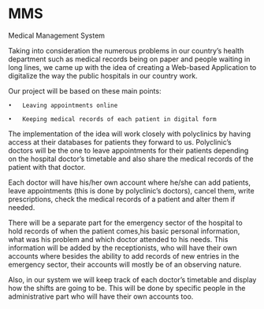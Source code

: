 # MMS
Medical Management System

Taking into consideration the numerous problems in our country’s health department such as medical records being on paper and people waiting in long lines, we came up with the idea of creating a Web-based Application to digitalize the way the public hospitals in our country work. 

Our project will be based on these main points:

    •	Leaving appointments online
  
    •	Keeping medical records of each patient in digital form
  
The implementation of the idea will work closely with polyclinics by having access at their databases for patients they forward to us. Polyclinic’s doctors will be the one to leave appointments for their patients depending on the hospital doctor’s timetable and also share the medical records of the patient with that doctor. 

Each doctor will have his/her own account where he/she can add patients, leave appointments (this is done by polyclinic’s doctors), cancel them, write prescriptions, check the medical records of a patient and alter them if needed. 

There will be a separate part for the emergency sector of the hospital to hold records of when the patient comes,his basic personal information, what was his problem and which doctor attended to his needs. This information will be added by the receptionists, who will have their own accounts where besides the ability to add records of new entries in the emergency sector, their accounts will mostly be of an observing nature.

Also, in our system we will keep track of each doctor’s timetable and display how the shifts are going to be. This will be done by specific people in the administrative part who will have their own accounts too.
